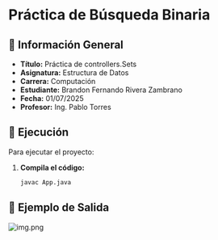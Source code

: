
# Práctica de Búsqueda Binaria

## 📌 Información General

- **Título:** Práctica de controllers.Sets
- **Asignatura:** Estructura de Datos
- **Carrera:** Computación
- **Estudiante:** Brandon Fernando Rivera Zambrano
- **Fecha:** 01/07/2025
- **Profesor:** Ing. Pablo Torres

## 🚀 Ejecución

Para ejecutar el proyecto:

1. **Compila el código:**
   ```bash
   javac App.java


## 📌 Ejemplo de Salida
![img.png](img.png)


